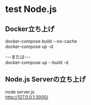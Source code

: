 # test Node.js

## Docker立ち上げ
docker-compose build --no-cache  
docker-compose up -d

---または---  
docker-compose up --build -d

## Node.js Serverの立ち上げ
node server.js  
<http://127.0.0.1:3000/>
